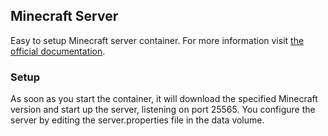 ## Minecraft Server
Easy to setup Minecraft server container. For more information visit [the official documentation](https://github.com/itzg/docker-minecraft-server).

### Setup
As soon as you start the container, it will download the specified Minecraft version and start up the server, listening on port 25565. You configure the server by editing the server.properties file in the data volume.